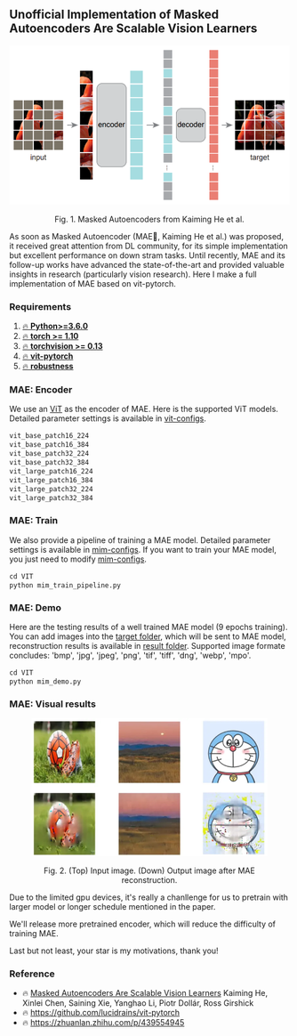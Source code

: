 ## **Unofficial Implementation of** Masked Autoencoders Are Scalable Vision Learners

<div align="center">
    <img src="./image/markdown/mae-framework.jpg" alt="image-20220922143512377" style="zoom:55%;" />
    <p> Fig. 1. Masked Autoencoders from Kaiming He et al. </p>
</div>

As soon as Masked Autoencoder (MAE🚀, Kaiming He et al.) was proposed, it received great attention from DL community, for its simple implementation but excellent performance on down stram tasks. Until recently, MAE and its follow-up works have advanced the state-of-the-art and provided valuable insights in research (particularly vision research). Here I make a full implementation of MAE based on vit-pytorch.

### Requirements
1. [🔥 **Python>=3.6.0**](https://www.python.org/)
2. [🔥 **torch >= 1.10**](https://pytorch.org/)
3. [🔥 **torchvision >= 0.13**](https://pytorch.org/vision/stable/index.html)
4. [🔥 **vit-pytorch**](https://github.com/lucidrains/vit-pytorch)
5. [🔥 **robustness**](https://github.com/MadryLab/robustness)

### MAE: Encoder

We use an [ViT](https://openreview.net/pdf?id=YicbFdNTTy) as the encoder of MAE. Here is the supported ViT models. Detailed parameter settings is available in [vit-configs](./config/vision_transformer.json).

```
vit_base_patch16_224
vit_base_patch16_384
vit_base_patch32_224
vit_base_patch32_384
vit_large_patch16_224
vit_large_patch16_384
vit_large_patch32_224
vit_large_patch32_384
```

### MAE: Train
We also provide a pipeline of training a MAE model. Detailed parameter settings is available in [mim-configs](./config/mim_config.json). If you want to train your MAE model, you just need to modify [mim-configs](./config/mim_config.json).
```
cd VIT
python mim_train_pipeline.py 
```

### MAE: Demo
Here are the testing results of a well trained MAE model (9 epochs training). You can add images into the [target folder](./image/target), which will be sent to MAE model, reconstruction results is available in [result folder](./image/result). Supported image formate concludes: 'bmp', 'jpg', 'jpeg', 'png', 'tif', 'tiff', 'dng', 'webp', 'mpo'. 

```
cd VIT
python mim_demo.py 
```

### MAE: Visual results
<center>
    <figure>
    <img src="./image/markdown/mae_visual.bmp" style="zoom:120.5%;" />
    <p> Fig. 2. (Top) Input image. (Down) Output image after MAE reconstruction. </p>
    </figure>
</center>


Due to the limited gpu devices, it's really a chanllenge for us to pretrain with larger model or longer schedule mentioned in the paper. 

We'll release more pretrained encoder, which will reduce the difficulty of training MAE.

Last but not least, your star is my motivations, thank you!


### Reference
* 🔥 [Masked Autoencoders Are Scalable Vision Learners](https://arxiv.org/abs/2111.06377) Kaiming He, Xinlei Chen, Saining Xie, Yanghao Li, Piotr Dollár, Ross Girshick
* 🔥 https://github.com/lucidrains/vit-pytorch
* 🔥 https://zhuanlan.zhihu.com/p/439554945
